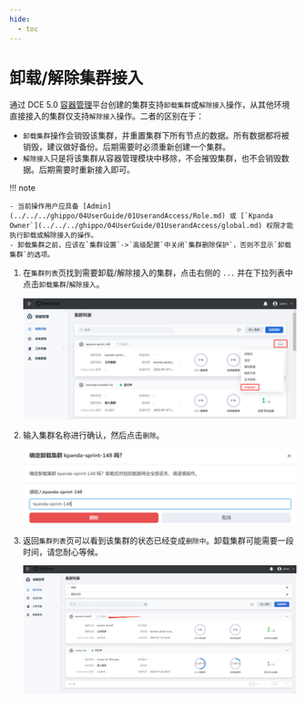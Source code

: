 ```yaml
---
hide:
  - toc
---
```


# 卸载/解除集群接入

通过 DCE 5.0 [容器管理](../../03ProductBrief/WhatisKPanda.md)平台创建的集群支持`卸载集群`或`解除接入`操作，从其他环境直接接入的集群仅支持`解除接入`操作。二者的区别在于：

- `卸载集群`操作会销毁该集群，并重置集群下所有节点的数据。所有数据都将被销毁，建议做好备份。后期需要时必须重新创建一个集群。
- `解除接入`只是将该集群从容器管理模块中移除，不会摧毁集群，也不会销毁数据。后期需要时重新接入即可。

!!! note

    - 当前操作用户应具备 [Admin](../../../ghippo/04UserGuide/01UserandAccess/Role.md) 或 [`Kpanda Owner`](../../../ghippo/04UserGuide/01UserandAccess/global.md) 权限才能执行卸载或解除接入的操作。
    - 卸载集群之前，应该在`集群设置`->`高级配置`中关闭`集群删除保护`，否则不显示`卸载集群`的选项。

1. 在`集群列表`页找到需要卸载/解除接入的集群，点击右侧的 `...` 并在下拉列表中点击`卸载集群`/`解除接入`。

    ![点击删除按钮](../../images/deletecluster01.png)

2. 输入集群名称进行确认，然后点击`删除`。

    ![确认删除](../../images/deletecluster02.png)

3. 返回`集群列表`页可以看到该集群的状态已经变成`删除中`。卸载集群可能需要一段时间，请您耐心等候。

    ![删除中状态](../../images/deletecluster03.png)
